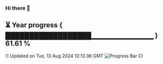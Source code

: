 ### Hi there 👋
⏳ Year progress { ██████████████████▁▁▁▁▁▁▁▁▁▁▁▁ } 61.61 %
---
⏰ Updated on Tue, 13 Aug 2024 12:13:36 GMT
![Progress Bar CI](https://github.com/Moyi321/Moyi321/workflows/Progress%20Bar%20CI/badge.svg)

